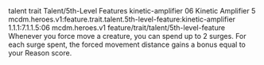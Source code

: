 <ability>
  <metadata>
    <class>talent</class>
    <feature_type>trait</feature_type>
    <file_dpath>Talent/5th-Level Features</file_dpath>
    <item_id>kinetic-amplifier</item_id>
    <item_index>06</item_index>
    <item_name>Kinetic Amplifier</item_name>
    <level>5</level>
    <scc>mcdm.heroes.v1:feature.trait.talent.5th-level-feature:kinetic-amplifier</scc>
    <scdc>1.1.1:7.1.1.5:06</scdc>
    <source>mcdm.heroes.v1</source>
    <type>feature/trait/talent/5th-level-feature</type>
  </metadata>
  <effects>
    <effect type="mundane">Whenever you force move a creature, you can spend up to 2 surges. For each surge spent, the forced movement distance gains a bonus equal to your Reason score.</effect>
  </effects>
</ability>
